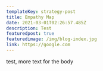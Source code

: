 ```yaml
---
templateKey: strategy-post
title: Empathy Map
date: 2021-03-01T02:26:57.485Z
description: Test
featuredpost: true
featuredimage: /img/blog-index.jpg
link: https://google.com
---
```


test, more text for the body
